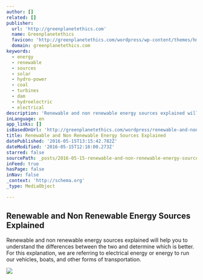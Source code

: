 ```yaml
---
author: []
related: []
publisher:
  url: 'http://greenplanetethics.com'
  name: Greenplanetethics
  favicon: 'http://greenplanetethics.com/wordpress/wp-content/themes/hmt-pro-skin-eco-warrior-5/images/favicon.ico'
  domain: greenplanetethics.com
keywords:
  - energy
  - renewable
  - sources
  - solar
  - hydro-power
  - coal
  - turbines
  - dam
  - hydroelectric
  - electrical
description: 'Renewable and non renewable energy sources explained will help you to understand the differences between the two and determine which is better. For this explanation, we are referring to electrical energy or energy to run our vehicles, boats, and other forms of transportation.'
inLanguage: en
app_links: []
isBasedOnUrl: 'http://greenplanetethics.com/wordpress/renewable-and-non-renewable-energy-sources-explained/'
title: Renewable and Non Renewable Energy Sources Explained
datePublished: '2016-05-15T13:15:42.782Z'
dateModified: '2016-05-15T12:18:00.273Z'
starred: false
sourcePath: _posts/2016-05-15-renewable-and-non-renewable-energy-sources-explained.md
inFeed: true
hasPage: false
inNav: false
_context: 'http://schema.org'
_type: MediaObject

---
```

<article style=""><h1>Renewable and Non Renewable Energy Sources Explained</h1><p>Renewable and non renewable energy sources explained will help you to understand the differences between the two and determine which is better. For this explanation, we are referring to electrical energy or energy to run our vehicles, boats, and other forms of transportation.</p><img src="http://greenplanetethics.com/wordpress/wp-content/uploads/2012/02/renewable-non-renewable-energy-sources-image.gif" /></article>